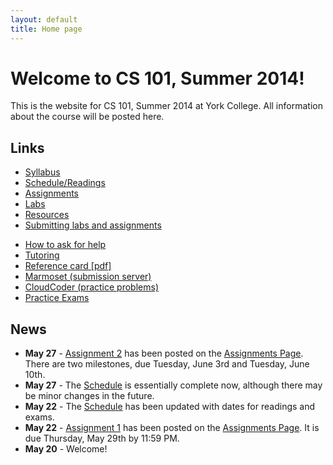 ```yaml
---
layout: default
title: Home page
---
```


# Welcome to CS 101, Summer 2014!

This is the website for CS 101, Summer 2014 at York College.
All information about the course will be posted here.

## Links

<div class="linkcolumn">
<ul>
  <li><a href="syllabus.html">Syllabus</a></li>
  <li><a href="schedule.html">Schedule/Readings</a></li>
  <li><a href="assign/index.html">Assignments</a></li>
  <li><a href="labs/index.html">Labs</a></li>
  <li><a href="resources.html">Resources</a></li>
  <li><a href="submitting.html">Submitting labs and assignments</a></li>
</ul>
</div>

<div class="linkcolumn">
<ul>
  <li><a href="http://faculty.ycp.edu/~dhovemey/askingForHelp.html">How to ask for help</a></li>
  <li><a href="tutoring.html">Tutoring</a></li>
  <li><a href="refcard.pdf">Reference card [pdf]</a></li>
  <li><a href="https://cs.ycp.edu/marmoset">Marmoset (submission server)</a></li>
  <li><a href="https://cs.ycp.edu/cloudcoder">CloudCoder (practice problems)</a></li>
  <li><a href="practice/index.html">Practice Exams</a></li>
</ul>
</div>

<div style="clear: both;"></div>

## News

* **May 27** - [Assignment 2](assign/assign02.html) has been posted on the [Assignments Page](assign/index.html).  There are two milestones, due Tuesday, June 3rd and Tuesday, June 10th.
* **May 27** - The [Schedule](schedule.html) is essentially complete now, although there may be minor changes in the future.
* **May 22** - The [Schedule](schedule.html) has been updated with dates for readings and exams.
* **May 22** - [Assignment 1](assign/assign01.html) has been posted on the [Assignments Page](assign/index.html).  It is due Thursday, May 29th by 11:59 PM.
* **May 20** - Welcome!

<!-- vim:set wrap: ­-->
<!-- vim:set linebreak: -->
<!-- vim:set nolist: -->
